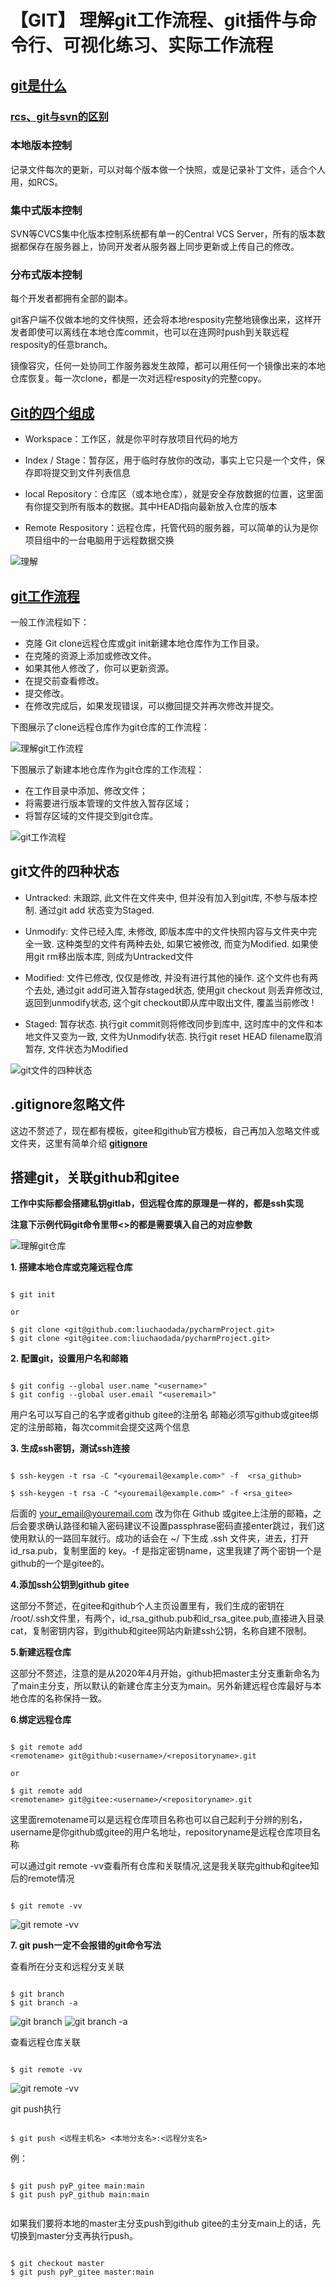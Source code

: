 # 【GIT】 理解git工作流程、git插件与命令行、可视化练习、实际工作流程

## [git是什么](https://www.runoob.com/git/git-tutorial.html)


### [rcs、git与svn的区别](https://www.yiibai.com/git/git_basic_concepts.html)


### 本地版本控制

记录文件每次的更新，可以对每个版本做一个快照，或是记录补丁文件，适合个人用，如RCS。

### 集中式版本控制

SVN等CVCS集中化版本控制系统都有单一的Central VCS Server，所有的版本数据都保存在服务器上，协同开发者从服务器上同步更新或上传自己的修改。

### 分布式版本控制

每个开发者都拥有全部的副本。

git客户端不仅做本地的文件快照，还会将本地resposity完整地镜像出来，这样开发者即使可以离线在本地仓库commit，也可以在连网时push到关联远程resposity的任意branch。

镜像容灾，任何一处协同工作服务器发生故障，都可以用任何一个镜像出来的本地仓库恢复。每一次clone，都是一次对远程resposity的完整copy。

## [Git的四个组成](https://www.runoob.com/git/git-workspace-index-repo.html)

* Workspace：工作区，就是你平时存放项目代码的地方

* Index / Stage：暂存区，用于临时存放你的改动，事实上它只是一个文件，保存即将提交到文件列表信息

* local Repository：仓库区（或本地仓库），就是安全存放数据的位置，这里面有你提交到所有版本的数据。其中HEAD指向最新放入仓库的版本

* Remote Respository：远程仓库，托管代码的服务器，可以简单的认为是你项目组中的一台电脑用于远程数据交换


![理解](https://ftp.bmp.ovh/imgs/2021/03/504bc4f4d562d86c.png)
## [git工作流程](https://www.runoob.com/git/git-workflow.html)

一般工作流程如下：

* 克隆 Git clone远程仓库或git init新建本地仓库作为工作目录。
* 在克隆的资源上添加或修改文件。
* 如果其他人修改了，你可以更新资源。
* 在提交前查看修改。
* 提交修改。
* 在修改完成后，如果发现错误，可以撤回提交并再次修改并提交。

下图展示了clone远程仓库作为git仓库的工作流程：

![理解git工作流程](http://www.yiibai.com/uploads/images/201707/0707/497150749_38351.png)

下图展示了新建本地仓库作为git仓库的工作流程：

* 在工作目录中添加、修改文件；
* 将需要进行版本管理的文件放入暂存区域；
* 将暂存区域的文件提交到git仓库。

![git工作流程](https://ftp.bmp.ovh/imgs/2021/03/df7e472a4f347bf4.png)

## git文件的四种状态
* Untracked: 未跟踪, 此文件在文件夹中, 但并没有加入到git库, 不参与版本控制. 通过git add 状态变为Staged.

* Unmodify: 文件已经入库, 未修改, 即版本库中的文件快照内容与文件夹中完全一致. 这种类型的文件有两种去处, 如果它被修改, 而变为Modified. 如果使用git rm移出版本库, 则成为Untracked文件

* Modified: 文件已修改, 仅仅是修改, 并没有进行其他的操作. 这个文件也有两个去处, 通过git add可进入暂存staged状态, 使用git checkout 则丢弃修改过, 返回到unmodify状态, 这个git checkout即从库中取出文件, 覆盖当前修改 !

* Staged: 暂存状态. 执行git commit则将修改同步到库中, 这时库中的文件和本地文件又变为一致, 文件为Unmodify状态. 执行git reset HEAD filename取消暂存, 文件状态为Modified

![git文件的四种状态](https://pic2.zhimg.com/80/v2-9ed5631b956e70ec2790356311cf0691_720w.jpg)

## .gitignore忽略文件
这边不赘述了，现在都有模板，gitee和github官方模板，自己再加入忽略文件或文件夹，这里有简单介绍  **[gitignore](https://github.com/onlynight/ReadmeDemo/tree/master/Readmes/GitIgnore)**


## 搭建git，关联github和gitee

**工作中实际都会搭建私钥gitlab，但远程仓库的原理是一样的，都是ssh实现**

**注意下示例代码git命令里带<>的都是需要填入自己的对应参数**

![理解git仓库](https://www.runoob.com/wp-content/uploads/2015/02/git-command.jpg)

**1. 搭建本地仓库或克隆远程仓库**

```shell

$ git init 

or 

$ git clone <git@github.com:liuchaodada/pycharmProject.git>
$ git clone <git@gitee.com:liuchaodada/pycharmProject.git>

```

**2. 配置git，设置用户名和邮箱**

```shell

$ git config --global user.name "<username>"
$ git config --global user.email "<useremail>"

```

用户名可以写自己的名字或者github gitee的注册名
邮箱必须写github或gitee绑定的注册邮箱，每次commit会提交这两个信息

**3. 生成ssh密钥，测试ssh连接**

```shell

$ ssh-keygen -t rsa -C "<youremail@example.com>" -f  <rsa_github>

$ ssh-keygen -t rsa -C "<youremail@example.com>" -f <rsa_gitee>

```

后面的 your_email@youremail.com 改为你在 Github 或gitee上注册的邮箱，之后会要求确认路径和输入密码建议不设置passphrase密码直接enter跳过，我们这使用默认的一路回车就行。成功的话会在 ~/ 下生成 .ssh 文件夹，进去，打开 id_rsa.pub，复制里面的 key。-f 是指定密钥name，这里我建了两个密钥一个是github的一个是gitee的。

**4.添加ssh公钥到github gitee**

这部分不赘述，在gitee和github个人主页设置里有，我们生成的密钥在
/root/.ssh文件里，有两个，id_rsa_github.pub和id_rsa_gitee.pub,直接进入目录cat，复制密钥内容，到github和gitee网站内新建ssh公钥，名称自建不限制。

**5.新建远程仓库**

这部分不赘述，注意的是从2020年4月开始，github把master主分支重新命名为了main主分支，所以默认的新建仓库主分支为main。另外新建远程仓库最好与本地仓库的名称保持一致。

**6.绑定远程仓库**

```shell

$ git remote add 
<remotename> git@github:<username>/<repositoryname>.git

or

$ git remote add
<remotename> git@gitee:<username>/<repositoryname>.git

```

这里面remotename可以是远程仓库项目名称也可以自己起利于分辨的别名，username是你github或gitee的用户名地址，repositoryname是远程仓库项目名称

可以通过git remote -vv查看所有仓库和关联情况,这是我关联完github和gitee知后的remote情况

```shell

$ git remote -vv

```

![git remote -vv](https://ftp.bmp.ovh/imgs/2021/03/b0cce682ee611849.png)

**7. git push一定不会报错的git命令写法**

查看所在分支和远程分支关联

```shell

$ git branch
$ git branch -a

```

![git branch](https://ftp.bmp.ovh/imgs/2021/03/e3fc17c3c40f615f.png)
![git branch -a](https://ftp.bmp.ovh/imgs/2021/03/749cf1179d0fe4d1.png)

查看远程仓库关联

```shell

$ git remote -vv

```

![git remote -vv](https://ftp.bmp.ovh/imgs/2021/03/7d4b25e396e8eea8.png)

git push执行

```shell

$ git push <远程主机名> <本地分支名>:<远程分支名>

```

例：

```shell

$ git push pyP_gitee main:main
$ git push pyP_github main:main


```

如果我们要将本地的master主分支push到github gitee的主分支main上的话，先切换到master分支再执行push。

```shell

$ git checkout master
$ git push pyP_gitee master:main

```



